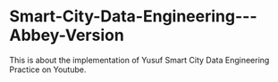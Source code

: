 # Smart-City-Data-Engineering---Abbey-Version
This is about the implementation of Yusuf Smart City Data Engineering Practice on Youtube.
